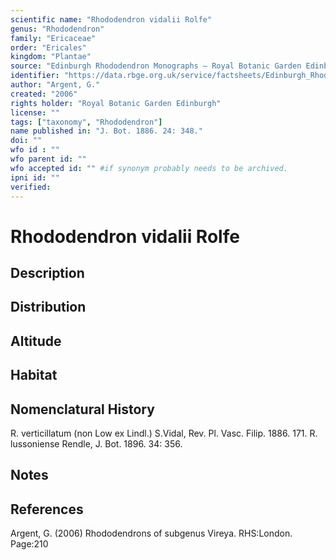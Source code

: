 ```yaml
---
scientific name: "Rhododendron vidalii Rolfe"
genus: "Rhododendron"
family: "Ericaceae"
order: "Ericales"
kingdom: "Plantae"
source: "Edinburgh Rhododendron Monographs – Royal Botanic Garden Edinburgh"
identifier: "https://data.rbge.org.uk/service/factsheets/Edinburgh_Rhododendron_Monographs.xhtml"
author: "Argent, G."
created: "2006"
rights holder: "Royal Botanic Garden Edinburgh"
license: ""
tags: ["taxonomy", "Rhododendron"]
name published in: "J. Bot. 1886. 24: 348."
doi: ""
wfo id : ""
wfo parent id: ""
wfo accepted id: "" #if synonym probably needs to be archived.                      
ipni id: ""
verified:
---
```


                       

# Rhododendron vidalii Rolfe

## Description


## Distribution


## Altitude


## Habitat


## Nomenclatural History
R. verticillatum (non Low ex Lindl.) S.Vidal, Rev. Pl. Vasc. Filip. 1886. 171. R. lussoniense Rendle, J. Bot. 1896. 34: 356.
                       
## Notes


## References

Argent, G. (2006) Rhododendrons of subgenus Vireya. RHS:London. Page:210
